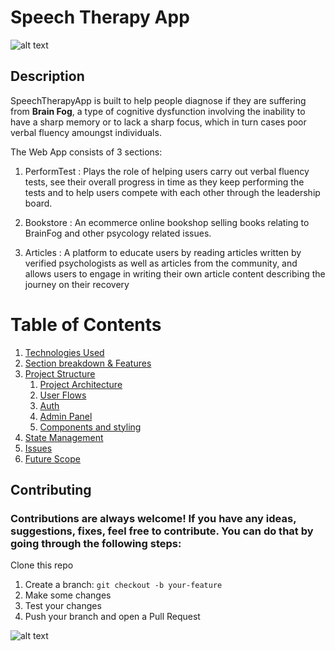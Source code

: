 # Speech Therapy App 
![alt text](https://github.com/shaznan/speech-therapy-app/blob/documentation/docs/assets/App%20into%20with%20animation.gif?raw=true)

## Description 
SpeechTherapyApp is built to help people diagnose if they are suffering from **Brain Fog**, a type of cognitive dysfunction involving the inability to have a sharp memory or to lack a sharp focus, which in turn cases poor verbal fluency amoungst individuals. 

The Web App consists of 3 sections:

1. PerformTest : Plays the role of helping users carry out verbal fluency tests, see their overall progress in time as they keep performing the tests and to help users compete with each other through the leadership board. 

2. Bookstore : An ecommerce online bookshop selling books relating to BrainFog and other psycology related issues.
 
3. Articles : A platform to educate users by reading articles written by verified psychologists as well as articles from the community, and allows users to engage in writing their own article content describing the journey on their recovery

# Table of Contents
1. [Technologies Used](docs/assets/Technologies_Used.md)
2. [Section breakdown & Features](#example)
3. [Project Structure](#example2)
   1. [Project Architecture](#subparagraph1)
   2. [User Flows](#subparagraph1)
   3. [Auth](#fourth-examplehttpwwwfourthexamplecom)
   4. [Admin Panel](#fourth-examplehttpwwwfourthexamplecom) 
   5. [Components and styling](#third-example)
4. [State Management](#fourth-examplehttpwwwfourthexamplecom)
5. [Issues](#fourth-examplehttpwwwfourthexamplecom)
6. [Future Scope](#fourth-examplehttpwwwfourthexamplecom) 

## Contributing 
### Contributions are always welcome! If you have any ideas, suggestions, fixes, feel free to contribute. You can do that by going through the following steps:

Clone this repo 
1. Create a branch: `git checkout -b your-feature`
2. Make some changes
3. Test your changes
4. Push your branch and open a Pull Request

![alt text](https://img.shields.io/badge/Version-v1.1-red)
